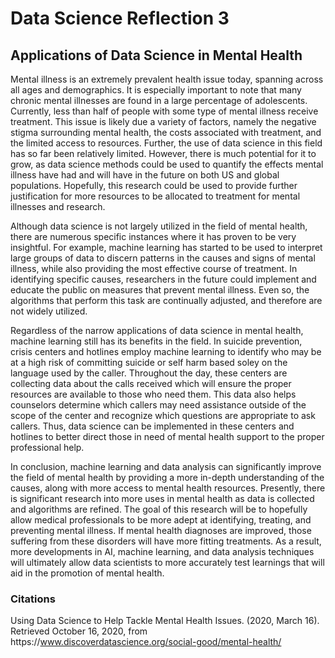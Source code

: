 # Data Science Reflection 3

## Applications of Data Science in Mental Health 

Mental illness is an extremely prevalent health issue today, spanning across all ages and demographics. It is especially important to note that many chronic mental illnesses are found in a large percentage of adolescents. Currently, less than half of people with some type of mental illness receive treatment. This issue is likely due a variety of factors, namely the negative stigma surrounding mental health, the costs associated with treatment, and the limited access to resources. Further, the use of data science in this field has so far been relatively limited. However, there is much potential for it to grow, as data science methods could be used to quantify the effects mental illness have had and will have in the future on both US and global populations. Hopefully, this research could be used to provide further justification for more resources to be allocated to treatment for mental illnesses and research. 

Although data science is not largely utilized in the field of mental health, there are numerous specific instances where it has proven to be very insightful. For example, machine learning has started to be used to interpret large groups of data to discern patterns in the causes and signs of mental illness, while also providing the most effective course of treatment. In identifying specific causes, researchers in the future could implement and educate the public on measures that prevent mental illness. Even so, the algorithms that perform this task are continually adjusted, and therefore are not widely utilized.

Regardless of the narrow applications of data science in mental health, machine learning still has its benefits in the field. In suicide prevention, crisis centers and hotlines employ machine learning to identify who may be at a high risk of committing suicide or self harm based soley on the language used by the caller. Throughout the day, these centers are collecting data about the calls received which will ensure the proper resources are available to those who need them. This data also helps counselors determine which callers may need assistance outside of the scope of the center and recognize which questions are appropriate to ask callers. Thus, data science can be implemented in these centers and hotlines to better direct those in need of mental health support to the proper professional help.

In conclusion, machine learning and data analysis can significantly improve the field of mental health by providing a more in-depth understanding of the causes, along with more access to mental health resources. Presently, there is significant research into more uses in mental health as data is collected and algorithms are refined. The goal of this research will be to hopefully allow medical professionals to be more adept at identifying, treating, and preventing mental illness. If mental health diagnoses are improved, those suffering from these disorders will have more fitting treatments. As a result, more developments in AI, machine learning, and data analysis techniques will ultimately allow data scientists to more accurately test learnings that will aid in the promotion of mental health. 

### Citations

Using Data Science to Help Tackle Mental Health Issues. (2020, March 16). Retrieved October 16, 2020, from https://<n/>www.discoverdatascience.org/social-good/mental-health/
